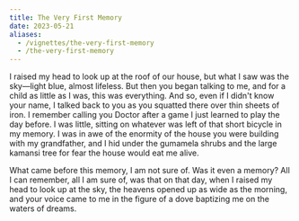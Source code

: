 ```yaml
---
title: The Very First Memory
date: 2023-05-21
aliases:
  - /vignettes/the-very-first-memory
  - /the-very-first-memory
---
```


I raised my head to look up at the roof of our house, but what I saw was the sky—light blue, almost lifeless. But then you began talking to me, and for a child as little as I was, this was everything. And so, even if I didn't know your name, I talked back to you as you squatted there over thin sheets of iron. I remember calling you Doctor after a game I just learned to play the day before. I was little, sitting on whatever was left of that short bicycle in my memory. I was in awe of the enormity of the house you were building with my grandfather, and I hid under the gumamela shrubs and the large kamansi tree for fear the house would eat me alive.

What came before this memory, I am not sure of. Was it even a memory? All I can remember, all I am sure of, was that on that day, when I raised my head to look up at the sky, the heavens opened up as wide as the morning, and your voice came to me in the figure of a dove baptizing me on the waters of dreams.
